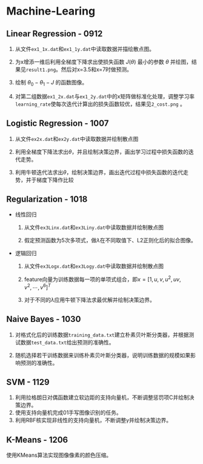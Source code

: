 # Machine-Learing

## Linear Regression - 0912

1. 从文件`ex1_1x.dat`和`ex1_1y.dat`中读取数据并描绘散点图。

2. 为x增添一维后利用全梯度下降求出使损失函数 $J(\theta)$ 最小的参数 $\theta$ 并绘图，结果见`result1.png`。然后对x=3.5和x=7时做预测。

3. 绘制 $\theta_0 - \theta_1 - J$ 的函数图像。

4. 对第二组数据`ex1_2x.dat`与`ex1_2y.dat`中的x矩阵做标准化处理，调整学习率`learning_rate`使每次迭代计算出的损失函数较优，结果见`2_cost.png` 。

## Logistic Regression - 1007

1. 从文件`ex2x.dat`和`ex2y.dat`中读取数据并绘制散点图

2. 利用全梯度下降法求出$\theta$，并且绘制决策边界，画出学习过程中损失函数的迭代走势。

3. 利用牛顿迭代法求出$\theta$，绘制决策边界，画出迭代过程中损失函数的迭代走势，并于梯度下降作比较

## Regularization - 1018

+ 线性回归

    1. 从文件`ex3Linx.dat`和`ex3Liny.dat`中读取数据并绘制散点图

    2. 假定预测函数为5次多项式，做$\lambda$在不同取值下、L2正则化后的拟合图像。

+ 逻辑回归

    1. 从文件`ex3Logx.dat`和`ex3Logy.dat`中读取数据并绘制散点图

    2. feature向量为训练数据每一项的单项式组合，即$x=[1, u, v, u^2, uv, v^2, \cdots, v^6]^T$

    3. 对于不同的$\lambda$应用牛顿下降法求最优解并绘制决策边界。

##  Naive Bayes - 1030

1. 对格式化后的训练数据`training_data.txt`建立朴素贝叶斯分类器，并根据测试数据`test_data.txt`给出预测的准确性。

2. 随机选择若干训练数据来训练朴素贝叶斯分类器，说明训练数据的规模如果影响预测的准确性。

## SVM - 1129

1. 利用拉格朗日对偶函数建立软边距的支持向量机，不断调整惩罚项C并绘制决策边界。
2. 使用支持向量机完成01手写图像识别的任务。
3. 利用RBF核实现非线性的支持向量机，不断调整$\gamma$并绘制决策边界。

## K-Means - 1206

使用KMeans算法实现图像像素的颜色压缩。